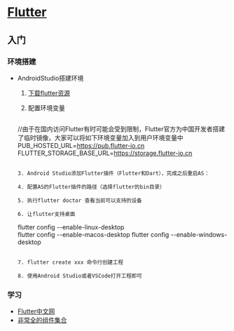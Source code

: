 # [Flutter](https://flutter.dev/ )

## 入门

### 环境搭建

+ AndroidStudio搭建环境

  1. [下载flutter资源](https://flutter.dev/docs/development/tools/sdk/releases#windows)

  2. 配置环境变量

     ```
   //由于在国内访问Flutter有时可能会受到限制，Flutter官方为中国开发者搭建了临时镜像，大家可以将如下环境变量加入到用户环境变量中
     PUB_HOSTED_URL=https://pub.flutter-io.cn
     FLUTTER_STORAGE_BASE_URL=https://storage.flutter-io.cn
     ```
  
  3. Android Studio添加Flutter插件（Flutter和Dart），完成之后重启AS：
  
  4. 配置AS的Flutter插件的路径（选择flutter的bin目录）
  
  5. 执行flutter doctor 查看当前可以支持的设备
  
  6. 让flutter支持桌面
  
     ```
     flutter config --enable-linux-desktop    
     flutter config --enable-macos-desktop
     flutter config --enable-windows-desktop
     ```
  
  7. flutter create xxx 命令行创建工程
  
  8. 使用Android Studio或者VSCode打开工程即可

### 学习

+ [Flutter中文网](https://flutterchina.club/)
+ [非常全的组件集合](https://github.com/toly1994328/FlutterUnit)

